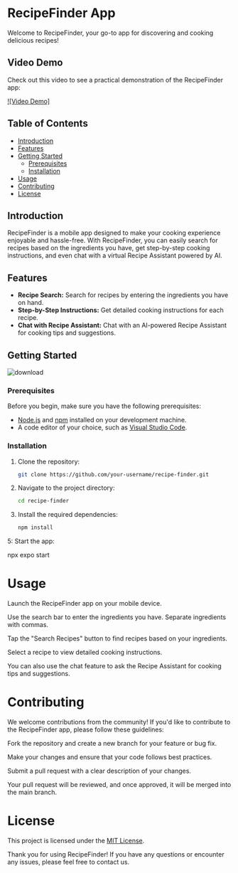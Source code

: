 # RecipeFinder App

Welcome to RecipeFinder, your go-to app for discovering and cooking delicious recipes!

## Video Demo

Check out this video to see a practical demonstration of the RecipeFinder app:

[![Video Demo]](https://drive.google.com/file/d/1rDyCx4hVWRBAoinitcFfTMpJhI9f4KAO/view?usp=sharing)
## Table of Contents
- [Introduction](#introduction)
- [Features](#features)
- [Getting Started](#getting-started)
  - [Prerequisites](#prerequisites)
  - [Installation](#installation)
- [Usage](#usage)
- [Contributing](#contributing)
- [License](#license)

## Introduction

RecipeFinder is a mobile app designed to make your cooking experience enjoyable and hassle-free. With RecipeFinder, you can easily search for recipes based on the ingredients you have, get step-by-step cooking instructions, and even chat with a virtual Recipe Assistant powered by AI.

## Features

- **Recipe Search:** Search for recipes by entering the ingredients you have on hand.
- **Step-by-Step Instructions:** Get detailed cooking instructions for each recipe.
- **Chat with Recipe Assistant:** Chat with an AI-powered Recipe Assistant for cooking tips and suggestions.

## Getting Started

![download](https://github.com/VivekKumar2380/receipefinder/assets/90414513/2a87da48-14f4-45b6-b089-0d58e7077e7b)
### Prerequisites

Before you begin, make sure you have the following prerequisites:

- [Node.js](https://nodejs.org/) and [npm](https://www.npmjs.com/) installed on your development machine.
- A code editor of your choice, such as [Visual Studio Code](https://code.visualstudio.com/).

### Installation

1. Clone the repository:

   ```bash
   git clone https://github.com/your-username/recipe-finder.git
2. Navigate to the project directory:
   ```bash
   cd recipe-finder
4. Install the required dependencies:
   ```bash
   npm install
5: Start the app:

  npx expo start

# Usage
Launch the RecipeFinder app on your mobile device.

Use the search bar to enter the ingredients you have. Separate ingredients with commas.

Tap the "Search Recipes" button to find recipes based on your ingredients.

Select a recipe to view detailed cooking instructions.

You can also use the chat feature to ask the Recipe Assistant for cooking tips and suggestions.

# Contributing
We welcome contributions from the community! If you'd like to contribute to the RecipeFinder app, please follow these guidelines:

Fork the repository and create a new branch for your feature or bug fix.

Make your changes and ensure that your code follows best practices.

Submit a pull request with a clear description of your changes.

Your pull request will be reviewed, and once approved, it will be merged into the main branch.

# License
This project is licensed under the [MIT License](LICENSE).

Thank you for using RecipeFinder! If you have any questions or encounter any issues, please feel free to contact us.
